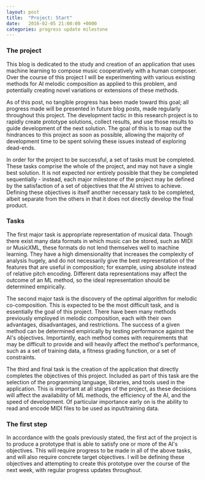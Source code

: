 ```yaml
---
layout: post
title:  "Project: Start"
date:   2016-02-05 21:00:00 +0000
categories: progress update milestone
---
```

### The project

This blog is dedicated to the study and creation of an application that uses 
machine learning to compose music cooperatively with a human composer. Over the
course of this project I will be experimenting with various existing methods 
for AI melodic composition as applied to this problem, and potentially creating
novel variations or extensions of these methods.

As of this post, no tangible progress has been made toward this goal; all
progress made will be presented in future blog posts, made regularly throughout
this project. The development tactic in this research project is to rapidly
create prototype solutions, collect results, and use those results to guide 
development of the next solution. The goal of this is to map out the 
hindrances to this project as soon as possible, allowing the majority of 
development time to be spent solving these issues instead of exploring 
dead-ends.

In order for the project to be successful, a set of tasks must be completed. 
These tasks comprise the whole of the project, and may not have a single best 
solution. It is not expected nor entirely possible that they be completed 
sequentially - instead, each major milestone of the project may be defined by 
the satisfaction of a set of objectives that the AI strives to achieve. 
Defining these objectives is itself another necessary task to be completed, 
albeit separate from the others in that it does not directly develop the 
final product.

### Tasks

The first major task is appropriate representation of musical data. Though 
there exist many data formats in which music can be stored, such as MIDI or 
MusicXML, these formats do not lend themselves well to machine learning. They 
have a high dimensionality that increases the complexity of analysis hugely, 
and do not necessarily give the best representation of the features that are 
useful in composition; for example, using absolute instead of relative pitch 
encoding. Different data representations may affect the outcome of an ML 
method, so the ideal representation should be determined empirically. 

The second major task is the discovery of the optimal algorithm for melodic 
co-composition. This is expected to be the most difficult task, and is 
essentially the goal of this project. There have been many methods previously 
employed in melodic composition, each with their own advantages, 
disadvantages, and restrictions. The success of a given method can be 
determined empirically by testing performance against the AI's objectives. 
Importantly, each method comes with requirements that may be difficult to 
provide and will heavily affect the method's performance, such as a set of 
training data, a fitness grading function, or a set of constraints. 

The third and final task is the creation of the application that directly 
completes the objectives of this project. Included as part of this task are 
the selection of the programming language, libraries, and tools used in the 
application. This is important at all stages of the project, as these decisions 
will affect the availability of ML methods, the efficiency of the AI, and the 
speed of development. Of particular importance early on is the ability to read 
and encode MIDI files to be used as input/training data. 

### The first step

In accordance with the goals previously stated, the first act of the project 
is to produce a prototype that is able to satisfy one or more of the 
AI's objectives. This will require progress to be made in all of the above 
tasks, and will also require concrete target objectives. I will be defining 
these objectives and attempting to create this prototype over the course of 
the next week, with regular progress updates throughout.

